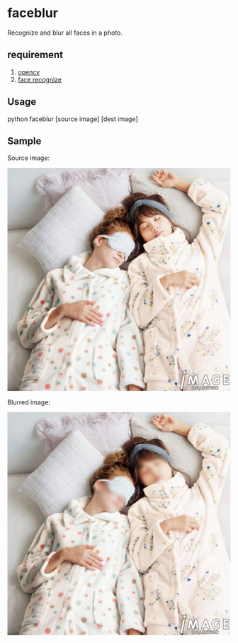 # faceblur
Recognize and blur all faces in a photo.

## requirement

1. [opencv](https://github.com/opencv/opencv)
1. [face recognize](https://github.com/ageitgey/face_recognition)

## Usage
python faceblur [source image] [dest image]

## Sample
Source image:

![](sample.jpg)

Blurred image:

![](sample_blurred.jpg)
